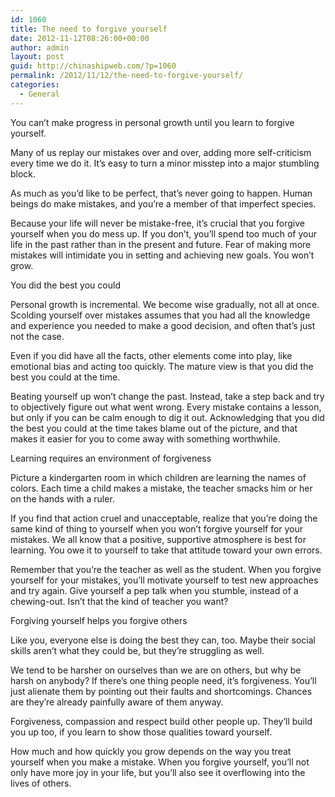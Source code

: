 ```yaml
---
id: 1060
title: The need to forgive yourself
date: 2012-11-12T08:26:00+00:00
author: admin
layout: post
guid: http://chinashipweb.com/?p=1060
permalink: /2012/11/12/the-need-to-forgive-yourself/
categories:
  - General
---
```

You can&#8217;t make progress in personal growth until you learn to forgive yourself.

Many of us replay our mistakes over and over, adding more self-criticism every time we do it. It&#8217;s easy to turn a minor misstep into a major stumbling block.

As much as you&#8217;d like to be perfect, that&#8217;s never going to happen. Human beings do make mistakes, and you&#8217;re a member of that imperfect species.

Because your life will never be mistake-free, it&#8217;s crucial that you forgive yourself when you do mess up. If you don&#8217;t, you&#8217;ll spend too much of your life in the past rather than in the present and future. Fear of making more mistakes will intimidate you in setting and achieving new goals. You won&#8217;t grow.

You did the best you could

Personal growth is incremental. We become wise gradually, not all at once. Scolding yourself over mistakes assumes that you had all the knowledge and experience you needed to make a good decision, and often that&#8217;s just not the case.

Even if you did have all the facts, other elements come into play, like emotional bias and acting too quickly. The mature view is that you did the best you could at the time.

Beating yourself up won&#8217;t change the past. Instead, take a step back and try to objectively figure out what went wrong. Every mistake contains a lesson, but only if you can be calm enough to dig it out. Acknowledging that you did the best you could at the time takes blame out of the picture, and that makes it easier for you to come away with something worthwhile.

Learning requires an environment of forgiveness

Picture a kindergarten room in which children are learning the names of colors. Each time a child makes a mistake, the teacher smacks him or her on the hands with a ruler.

If you find that action cruel and unacceptable, realize that you&#8217;re doing the same kind of thing to yourself when you won&#8217;t forgive yourself for your mistakes. We all know that a positive, supportive atmosphere is best for learning. You owe it to yourself to take that attitude toward your own errors.

Remember that you&#8217;re the teacher as well as the student. When you forgive yourself for your mistakes, you&#8217;ll motivate yourself to test new approaches and try again. Give yourself a pep talk when you stumble, instead of a chewing-out. Isn&#8217;t that the kind of teacher you want?

Forgiving yourself helps you forgive others

Like you, everyone else is doing the best they can, too. Maybe their social skills aren&#8217;t what they could be, but they&#8217;re struggling as well.

We tend to be harsher on ourselves than we are on others, but why be harsh on anybody? If there&#8217;s one thing people need, it&#8217;s forgiveness. You&#8217;ll just alienate them by pointing out their faults and shortcomings. Chances are they&#8217;re already painfully aware of them anyway.

Forgiveness, compassion and respect build other people up. They&#8217;ll build you up too, if you learn to show those qualities toward yourself.

How much and how quickly you grow depends on the way you treat yourself when you make a mistake. When you forgive yourself, you&#8217;ll not only have more joy in your life, but you&#8217;ll also see it overflowing into the lives of others.